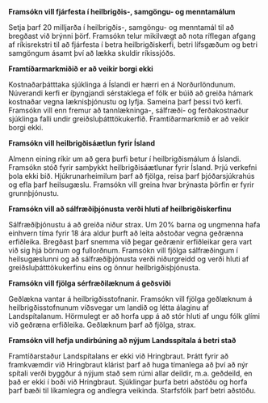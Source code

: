 **Framsókn vill fjárfesta í heilbrigðis-, samgöngu- og menntamálum**

Setja þarf 20 milljarða í heilbrigðis-, samgöngu- og menntamál til að bregðast við brýnni þörf. Framsókn telur mikilvægt að nota ríflegan afgang af ríkisrekstri til að fjárfesta í betra heilbrigðiskerfi, betri lífsgæðum og betri samgöngum ásamt því að lækka skuldir ríkissjóðs.

**Framtíðarmarkmiðið er að veikir borgi ekki**

Kostnaðarþátttaka sjúklinga á Íslandi er hærri en á Norðurlöndunum. Núverandi kerfi er íþyngjandi sérstaklega ef fólk er búið að greiða hámark kostnaðar vegna læknisþjónustu og lyfja. Sameina þarf þessi tvö kerfi. Framsókn vill enn fremur að tannlækninga-, sálfræði- og ferðakostnaður sjúklinga falli undir greiðsluþátttökukerfið. Framtíðarmarkmið er að veikir borgi ekki.

**Framsókn vill heilbrigðisáætlun fyrir Ísland**

Almenn eining ríkir um að gera þurfi betur í heilbrigðismálum á Íslandi. Framsókn stóð fyrir samþykkt heilbrigðisáætlunar fyrir Ísland. Þrjú verkefni þola ekki bið. Hjúkrunarheimilum þarf að fjölga, reisa þarf þjóðarsjúkrahús og efla þarf heilsugæslu. Framsókn vill greina hvar brýnasta þörfin er fyrir grunnþjónustu.

**Framsókn vill að sálfræðiþjónusta verði hluti af heilbrigðiskerfinu**

Sálfræðiþjónustu á að greiða niður strax. Um 20% barna og ungmenna hafa einhvern tíma fyrir 18 ára aldur þurft að leita aðstoðar vegna geðrænna erfiðleika. Bregðast þarf snemma við þegar geðrænir erfiðleikar gera vart við sig hjá börnum og fullorðnum. Framsókn vill fjölga sálfræðingum í heilsugæslunni og að sálfræðiþjónusta verði niðurgreidd og verði hluti af greiðsluþátttökukerfinu eins og önnur heilbrigðisþjónusta.

**Framsókn vill fjölga sérfræðilæknum á geðsviði**

Geðlækna vantar á heilbrigðisstofnanir. Framsókn vill fjölga geðlæknum á heilbrigðisstofnunum víðsvegar um landið og létta álaginu af Landspítalanum. Hörmulegt er að horfa upp á að stór hluti af ungu fólk glími við geðræna erfiðleika. Geðlæknum þarf að fjölga, strax.

**Framsókn vill hefja undirbúning að nýjum Landsspítala á betri stað**

Framtíðarstaður Landspítalans er ekki við Hringbraut. Þrátt fyrir að framkvæmdir við Hringbraut klárist þarf að huga tímanlega að því að nýr spítali verði byggður á nýjum stað sem rúmi allar deildir, m.a. geðdeild, en það er ekki í boði við Hringbraut. Sjúklingar þurfa betri aðstöðu og horfa þarf bæði til líkamlegra og andlegra veikinda. Starfsfólk þarf betri aðstöðu.
